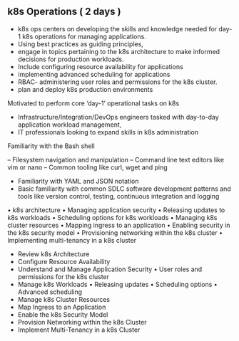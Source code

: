 
##  k8s Operations ( 2 days )


- k8s ops centers on developing the skills and knowledge needed for 
  day-1 k8s operations for managing applications. 
- Using best practices as guiding principles, 
- engage in topics pertaining to the k8s architecture to make 
  informed decisions for production workloads. 
- Include configuring resource availability for applications
- implementing advanced scheduling for applications 
- RBAC- administering user roles and permissions for the k8s cluster. 
- plan and deploy k8s production environments

Motivated to perform core ‘day-1’ operational tasks on k8s
   - Infrastructure/Integration/DevOps engineers tasked with 
     day-to-day application  workload management, 
   - IT professionals looking to expand skills in k8s administration


Familiarity with the Bash shell

– Filesystem navigation and manipulation
– Command line text editors like vim or nano
– Common tooling like curl, wget and ping
- Familiarity with YAML and JSON notation
- Basic familiarity with common SDLC software development patterns and 
  tools like version control, testing, continuous integration and logging

• k8s architecture
• Managing application security
• Releasing updates to k8s workloads
• Scheduling options for k8s workloads
• Managing k8s cluster resources
• Mapping ingress to an application
• Enabling security in the k8s security model
• Provisioning networking within the k8s cluster
• Implementing multi-tenancy in a k8s cluster


- Review k8s Architecture
- Configure Resource Availability
- Understand and Manage Application Security 
        • User roles and permissions for the k8s cluster
- Manage k8s Workloads 
        • Releasing updates
        • Scheduling options
        • Advanced scheduling
- Manage k8s Cluster Resources
- Map Ingress to an Application
- Enable the k8s Security Model
- Provision Networking within the k8s Cluster
- Implement Multi-Tenancy in a k8s Cluster